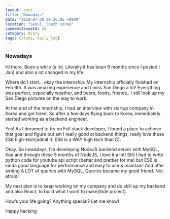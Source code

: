 ```yaml
---
layout: post
title: "Nowadays"
date: "2018-07-20 09:36:05 +0900"
location: "Seoul, South Korea"
commentIssueId: 41
category: Diary
tags: [study, daily_log]
---
```


<h3>Nowadays</h3>

Hi there. Been a while (a lot. Literally it has been 6 months since I posted i Jan) and also a lot changed in my life.

Where do I start... okay the internship. My internship officially finished on Feb 6th. It was amazing experience and I miss San Diego a lot! Everything was perfect, especially weather, and beers, foods, friends.. I still look up my San Diego pictures on the way to work.

At the end of the internship, I had an interview with startup company in Korea and got hired. So after a few days flying back to Korea, immediately started working as a backend engineer.

Yes! As I dreamed to try on Full stack developer, I found a place to achieve that goal and figure out am I really good at backend things, really love these ES6 high-tech(admit it. ES6 is a WAY high tech than C).

Okay. So nowadays, I’m developing NodeJS backend server with MySQL, Koa and through these 5 months of NodeJS, I love it a lot! Still I had to write python code for youtube api script (better and prettier for me) but ES6 is kinda good language for performance and easy to use & maintain! And after writing A LOT of queries with MySQL, Queries became my good friend. Not afraid!

My next plan is to keep working on my company and do skill up my backend and also React, to build what I want to make(Side project).

How’s your life going? Anything special? Let me know!

Happy hacking
